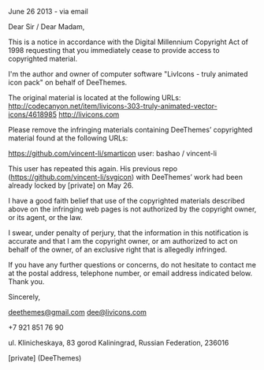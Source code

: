 June 26 2013 - via email

Dear Sir / Dear Madam,

This is a notice in accordance with the Digital Millennium Copyright Act 
of 1998 requesting that you immediately cease to provide access to 
copyrighted material.

I'm the author and owner of computer software "LivIcons - truly animated 
icon pack" on behalf of DeeThemes.

The original material is located at the following URLs:
http://codecanyon.net/item/livicons-303-truly-animated-vector-icons/4618985
http://livicons.com

Please remove the infringing materials containing DeeThemes’ copyrighted 
material found at the following URLs:

https://github.com/vincent-li/smarticon
user: bashao / vincent-li

This user has repeated this again. His previous repo 
(https://github.com/vincent-li/svgicon) with DeeThemes’ work had been 
already locked by [private] on May 26.

I have a good faith belief that use of the copyrighted materials 
described above on the infringing web pages is not authorized by the 
copyright owner, or its agent, or the law.

I swear, under penalty of perjury, that the information in this 
notification is accurate and that I am the copyright owner, or am 
authorized to act on behalf of the owner, of an exclusive right that is 
allegedly infringed.

If you have any further questions or concerns, do not hesitate to 
contact me at the postal address, telephone number, or email address 
indicated below. Thank you.

Sincerely,

deethemes@gmail.com
dee@livicons.com

+7 921 851 76 90

ul. Klinicheskaya, 83
gorod Kaliningrad,
Russian Federation,
236016

[private]
(DeeThemes)